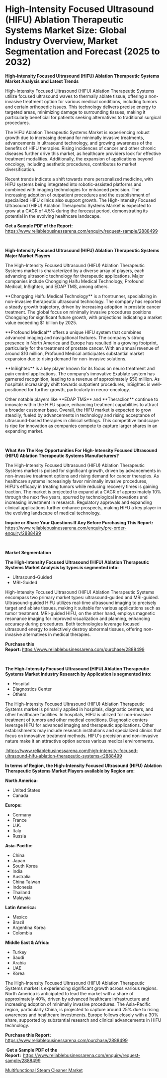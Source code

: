 <p><h1>High-Intensity Focused Ultrasound (HIFU) Ablation Therapeutic Systems Market Size: Global Industry Overview, Market Segmentation and Forecast (2025 to 2032)</h1></p><p><strong>High-Intensity Focused Ultrasound (HIFU) Ablation Therapeutic Systems Market Analysis and Latest Trends</strong></p>
<p><p>High-Intensity Focused Ultrasound (HIFU) Ablation Therapeutic Systems utilize focused ultrasound waves to thermally ablate tissue, offering a non-invasive treatment option for various medical conditions, including tumors and certain orthopedic issues. This technology delivers precise energy to targeted areas, minimizing damage to surrounding tissues, making it particularly beneficial for patients seeking alternatives to traditional surgical procedures.</p><p>The HIFU Ablation Therapeutic Systems Market is experiencing robust growth due to increasing demand for minimally invasive treatments, advancements in ultrasound technology, and growing awareness of the benefits of HIFU therapies. Rising incidences of cancer and other chronic diseases further drive this market, as healthcare providers look for effective treatment modalities. Additionally, the expansion of applications beyond oncology, including aesthetic procedures, contributes to market diversification.</p><p>Recent trends indicate a shift towards more personalized medicine, with HIFU systems being integrated into robotic-assisted platforms and combined with imaging technologies for enhanced precision. The increasing adoption of outpatient procedures and the establishment of specialized HIFU clinics also support growth. The High-Intensity Focused Ultrasound (HIFU) Ablation Therapeutic Systems Market is expected to grow at a CAGR of 4.5% during the forecast period, demonstrating its potential in the evolving healthcare landscape.</p></p>
<p><strong>Get a Sample PDF of the Report:&nbsp;</strong> <a href="https://www.reliablebusinessarena.com/enquiry/request-sample/2888499?utm_campaign=1871&utm_medium=2&utm_source=Github&utm_content=ia&utm_term=14032025&utm_id=high-intensity-focused-ultrasound-hifu-ablation-therapeutic-systems">https://www.reliablebusinessarena.com/enquiry/request-sample/2888499</a></p>
<p>&nbsp;</p>
<p><strong>High-Intensity Focused Ultrasound (HIFU) Ablation Therapeutic Systems Major Market Players</strong></p>
<p><p>The High-Intensity Focused Ultrasound (HIFU) Ablation Therapeutic Systems market is characterized by a diverse array of players, each advancing ultrasonic technology for therapeutic applications. Major companies include Chongqing Haifu Medical Technology, Profound Medical, InSightec, and EDAP TMS, among others.</p><p>**Chongqing Haifu Medical Technology** is a frontrunner, specializing in non-invasive therapeutic ultrasound technology. The company has reported a steady growth trajectory, driven by increasing adoption in prostate cancer treatment. The global focus on minimally invasive procedures positions Chongqing for significant future growth, with projections indicating a market value exceeding $1 billion by 2025.</p><p>**Profound Medical** offers a unique HIFU system that combines advanced imaging and navigational features. The company's strong presence in North America and Europe has resulted in a growing footprint, particularly for the treatment of prostate cancer. With an annual revenue of around $10 million, Profound Medical anticipates substantial market expansion due to rising demand for non-invasive solutions.</p><p>**InSightec** is a key player known for its focus on neuro treatment and pain control applications. The company’s innovative Exablate system has garnered recognition, leading to a revenue of approximately $50 million. As hospitals increasingly shift towards outpatient procedures, InSightec is well-positioned for further growth, particularly in neuro-oncology.</p><p>Other notable players like **EDAP TMS** and **Theraclion** continue to innovate within the HIFU space, enhancing treatment capabilities to attract a broader customer base. Overall, the HIFU market is expected to grow steadily, fueled by advancements in technology and rising acceptance of ultrasound-based therapies in clinical settings. This competitive landscape is ripe for innovation as companies compete to capture larger shares in an expanding market.</p></p>
<p>&nbsp;</p>
<p><strong>What Are The Key Opportunities For High-Intensity Focused Ultrasound (HIFU) Ablation Therapeutic Systems Manufacturers?</strong></p>
<p><p>The High-Intensity Focused Ultrasound (HIFU) Ablation Therapeutic Systems market is poised for significant growth, driven by advancements in non-invasive treatment options and rising demand for cancer therapies. As healthcare systems increasingly favor minimally invasive procedures, HIFU's efficacy in treating tumors while reducing recovery times is gaining traction. The market is projected to expand at a CAGR of approximately 10% through the next five years, spurred by technological innovations and increasing investment in research. Regulatory approvals and expanding clinical applications further enhance prospects, making HIFU a key player in the evolving landscape of medical technology.</p></p>
<p><strong>Inquire or Share Your Questions If Any Before Purchasing This Report:</strong> <a href="https://www.reliablebusinessarena.com/enquiry/pre-order-enquiry/2888499?utm_campaign=1871&utm_medium=2&utm_source=Github&utm_content=ia&utm_term=14032025&utm_id=high-intensity-focused-ultrasound-hifu-ablation-therapeutic-systems">https://www.reliablebusinessarena.com/enquiry/pre-order-enquiry/2888499</a></p>
<p>&nbsp;</p>
<p><strong>Market Segmentation</strong></p>
<p><strong>The High-Intensity Focused Ultrasound (HIFU) Ablation Therapeutic Systems Market Analysis by types is segmented into:</strong></p>
<p><ul><li> Ultrasound-Guided</li><li>MRI-Guided </li></ul></p>
<p><p>High-Intensity Focused Ultrasound (HIFU) Ablation Therapeutic Systems encompass two primary market types: ultrasound-guided and MRI-guided. Ultrasound-guided HIFU utilizes real-time ultrasound imaging to precisely target and ablate tissues, making it suitable for various applications such as tumor treatment. MRI-guided HIFU, on the other hand, employs magnetic resonance imaging for improved visualization and planning, enhancing accuracy during procedures. Both technologies leverage focused ultrasound energy to selectively destroy abnormal tissues, offering non-invasive alternatives in medical therapies.</p></p>
<p><strong>Purchase this Report:&nbsp;</strong><a href="https://www.reliablebusinessarena.com/purchase/2888499?utm_campaign=1871&utm_medium=2&utm_source=Github&utm_content=ia&utm_term=14032025&utm_id=high-intensity-focused-ultrasound-hifu-ablation-therapeutic-systems">https://www.reliablebusinessarena.com/purchase/2888499</a></p>
<p>&nbsp;</p>
<p><strong>The High-Intensity Focused Ultrasound (HIFU) Ablation Therapeutic Systems Market Industry Research by Application is segmented into:</strong></p>
<p><ul><li> Hospital</li><li>Diagnostics Center</li><li>Others </li></ul></p>
<p><p>The High-Intensity Focused Ultrasound (HIFU) Ablation Therapeutic Systems market is primarily applied in hospitals, diagnostic centers, and other healthcare facilities. In hospitals, HIFU is utilized for non-invasive treatment of tumors and other medical conditions. Diagnostic centers leverage HIFU for advanced imaging and therapeutic applications. Other establishments may include research institutions and specialized clinics that focus on innovative treatment methods. HIFU's precision and non-invasive nature make it an attractive option across various medical environments.</p></p>
<p><a href="https://www.reliablebusinessarena.com/high-intensity-focused-ultrasound-hifu-ablation-therapeutic-systems-r2888499?utm_campaign=1871&utm_medium=2&utm_source=Github&utm_content=ia&utm_term=14032025&utm_id=high-intensity-focused-ultrasound-hifu-ablation-therapeutic-systems">&nbsp;https://www.reliablebusinessarena.com/high-intensity-focused-ultrasound-hifu-ablation-therapeutic-systems-r2888499</a></p>
<p><strong>In terms of Region, the High-Intensity Focused Ultrasound (HIFU) Ablation Therapeutic Systems Market Players available by Region are:</strong></p>
<p>
    <p> <strong> North America: </strong>
        <ul>
            <li>United States</li>
            <li>Canada</li>
        </ul>
        </p> 
    <p> <strong> Europe: </strong>
        <ul>
            <li>Germany</li>
            <li>France</li>
            <li>U.K.</li>
            <li>Italy</li>
            <li>Russia</li>
        </ul>
        </p> 
    <p> <strong> Asia-Pacific: </strong>
        <ul>
            <li>China</li>
            <li>Japan</li>
            <li>South Korea</li>
            <li>India</li>
            <li>Australia</li>
            <li>China Taiwan</li>
            <li>Indonesia</li>
            <li>Thailand</li>
            <li>Malaysia</li>
        </ul>
        </p> 
    <p> <strong> Latin America: </strong>
        <ul>
            <li>Mexico</li>
            <li>Brazil</li>
            <li>Argentina Korea</li>
            <li>Colombia</li>
        </ul>
        </p> 
    <p> <strong> Middle East & Africa: </strong>
        <ul>
            <li>Turkey</li>
            <li>Saudi</li>
            <li>Arabia</li>
            <li>UAE</li>
            <li>Korea</li>
        </ul>
    </p>
    </p>
<p><p>The High-Intensity Focused Ultrasound (HIFU) Ablation Therapeutic Systems market is experiencing significant growth across various regions. North America is anticipated to lead the market with a share of approximately 40%, driven by advanced healthcare infrastructure and increasing adoption of minimally invasive procedures. The Asia-Pacific region, particularly China, is projected to capture around 25% due to rising awareness and healthcare investments. Europe follows closely with a 30% share, supported by substantial research and clinical advancements in HIFU technology.</p></p>
<p><strong>Purchase this Report: </strong><a href="https://www.reliablebusinessarena.com/purchase/2888499?utm_campaign=1871&utm_medium=2&utm_source=Github&utm_content=ia&utm_term=14032025&utm_id=high-intensity-focused-ultrasound-hifu-ablation-therapeutic-systems">https://www.reliablebusinessarena.com/purchase/2888499</a></p>
<p>&nbsp;<strong>Get a Sample PDF of the Report:&nbsp;&nbsp;</strong><a href="https://www.reliablebusinessarena.com/enquiry/request-sample/2888499?utm_campaign=1871&utm_medium=2&utm_source=Github&utm_content=ia&utm_term=14032025&utm_id=high-intensity-focused-ultrasound-hifu-ablation-therapeutic-systems">https://www.reliablebusinessarena.com/enquiry/request-sample/2888499</a></p>
<p><strong></strong></p>
<p><p><a href="https://github.com/marloy8/Market-Research-Report-List-7/blob/main/multifunctional-steam-cleaner-market.md?utm_campaign=1871&utm_medium=2&utm_source=Github&utm_content=ia&utm_term=14032025&utm_id=high-intensity-focused-ultrasound-hifu-ablation-therapeutic-systems">Multifunctional Steam Cleaner Market</a></p></p>